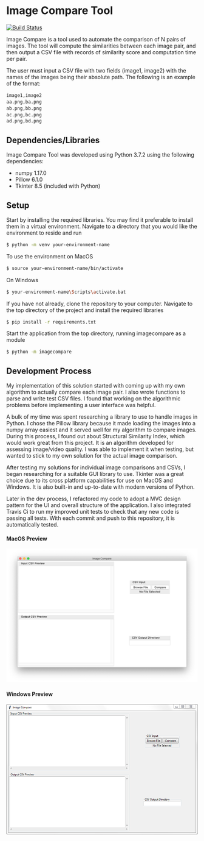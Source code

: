 # Image Compare Tool

[![Build Status](https://travis-ci.org/bortolia/Image-Compare-Tool.svg?branch=master)](https://travis-ci.org/bortolia/Image-Compare-Tool)

Image Compare is a tool used to automate the comparison of N pairs of images. The tool will compute the similarities between each image pair, and then output a CSV file with records of similarity score and computation time per pair.

The user must input a CSV file with two fields (image1, image2) with the names of the images being their absolute path. The following is an example of the format:

```sh
image1,image2
aa.png,ba.png
ab.png,bb.png
ac.png,bc.png
ad.png,bd.png
```

## Dependencies/Libraries

Image Compare Tool was developed using Python 3.7.2 using the following dependencies:

* numpy 1.17.0
* Pillow 6.1.0
* Tkinter 8.5 (included with Python)

## Setup

Start by installing the required libraries. You may find it preferable to install them in a virtual environment. Navigate to a directory that you would like the environment to reside and run 

```sh
$ python -m venv your-environment-name
```

To use the environment on MacOS

```sh
$ source your-environment-name/bin/activate
```

On Windows

```sh
$ your-environment-name\Scripts\activate.bat
```

If you have not already, clone the repository to your computer. Navigate to the top directory of the project and install the required libraries

```sh
$ pip install -r requirements.txt
```

Start the application from the top directory, running imagecompare as a module

```sh
$ python -m imagecompare
```

## Development Process

My implementation of this solution started with coming up with my own algorithm to actually compare each image pair. I also wrote functions to parse and write test CSV files. I found that working on the algorithmic problems before implementing a user interface was helpful. 

A bulk of my time was spent researching a library to use to handle images in Python. I chose the Pillow library because it made loading the images into a numpy array easiest and it served well for my algorithm to compare images. During this process, I found out about Structural Similarity Index, which would work great from this project. It is an algorithm developed for assessing image/video quality. I was able to implement it when testing, but wanted to stick to my own solution for the actual image comparison.

After testing my solutions for individual image comparisons and CSVs, I began researching for a suitable GUI library to use. Tkinter was a great choice due to its cross platform capabilities for use on MacOS and Windows. It is also built-in and up-to-date with modern versions of Python.

Later in the dev process, I refactored my code to adopt a MVC design pattern for the UI and overall structure of the application. I also integrated Travis Ci to run my improved unit tests to check that any new code is passing all tests. With each commit and push to this repository, it is automatically tested.

#### MacOS Preview

![MacOS](./images/mac_preview.png)

#### Windows Preview

![Windows](./images/windows_preview.PNG)
